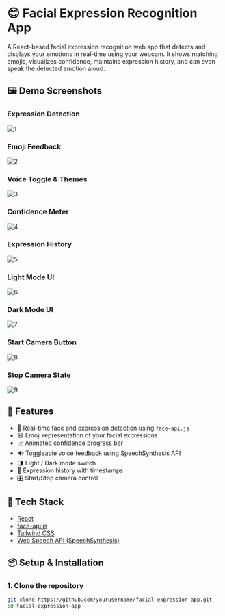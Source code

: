 # 😊 Facial Expression Recognition App

A React-based facial expression recognition web app that detects and displays your emotions in real-time using your webcam. It shows matching emojis, visualizes confidence, maintains expression history, and can even speak the detected emotion aloud.

## 🖼️ Demo Screenshots

### Expression Detection
![1](./public/assets/1.png)

### Emoji Feedback
![2](./public/assets/2.png)

### Voice Toggle & Themes
![3](./public/assets/3.png)

### Confidence Meter
![4](./public/assets/4.png)

### Expression History
![5](./public/assets/5.png)

### Light Mode UI
![6](./public/assets/6.png)

### Dark Mode UI
![7](./public/assets/7.png)

### Start Camera Button
![8](./public/assets/8.png)

### Stop Camera State
![9](./public/assets/9.png)


## 🚀 Features

- 🎥 Real-time face and expression detection using `face-api.js`
- 😃 Emoji representation of your facial expressions
- 📈 Animated confidence progress bar
- 🔊 Toggleable voice feedback using SpeechSynthesis API
- 🌗 Light / Dark mode switch
- 🧠 Expression history with timestamps
- 🎛️ Start/Stop camera control

## 🧰 Tech Stack

- [React](https://reactjs.org/)
- [face-api.js](https://github.com/justadudewhohacks/face-api.js)
- [Tailwind CSS](https://tailwindcss.com/)
- [Web Speech API (SpeechSynthesis)](https://developer.mozilla.org/en-US/docs/Web/API/SpeechSynthesis)

## 📦 Setup & Installation

### 1. Clone the repository

```bash
git clone https://github.com/yourusername/facial-expression-app.git
cd facial-expression-app

